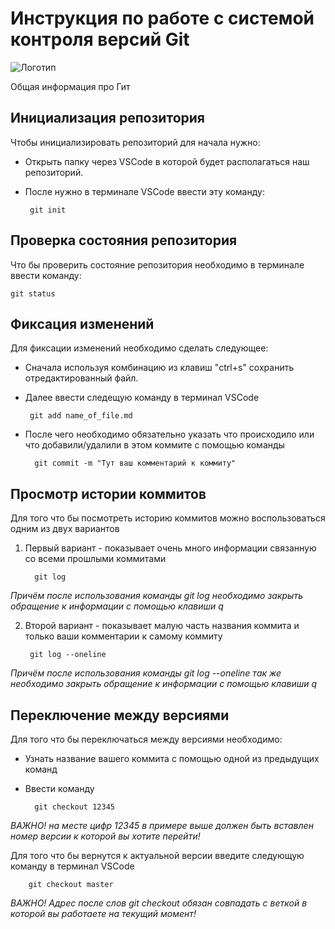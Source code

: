# **Инструкция по работе с системой контроля версий Git**

![Логотип](GitFoto.jpg)

Общая информация про Гит

## Инициализация репозитория

Чтобы инициализировать репозиторий для начала нужно:
 * Открыть папку через VSCode в которой будет располагаться наш репозиторий. 
 * После нужно в терминале VSCode ввести эту команду:

        git init

## Проверка состояния репозитория

Что бы проверить состояние репозитория необходимо в терминале ввести команду:

    git status

## Фиксация изменений

Для фиксации изменений необходимо сделать следующее:
 * Сначала используя комбинацию из клавиш "ctrl+s" сохранить отредактированный файл.
 * Далее ввести следeщую команду в терминал VSCode 

        git add name_of_file.md
* После чего необходимо обязательно указать что происходило или что добавили/удалили в этом коммите с помощью команды

        git commit -m "Тут ваш комментарий к коммиту"


## Просмотр истории коммитов

Для того что бы посмотреть историю коммитов можно воспользоваться одним из двух вариантов

1. Первый вариант - показывает очень много информации связанную со всеми прошлыми коммитами

         git log 

*Причём после использования команды git log необходимо закрыть обращение к информации с помощью клавиши q*


2. Второй вариант - показывает малую часть названия коммита и только ваши комментарии к самому коммиту

        git log --oneline

*Причём после использования команды git log --oneline так же необходимо закрыть обращение к информации с помощью клавиши q*

## Переключение между версиями

Для того что бы переключаться между версиями необходимо:
* Узнать название вашего коммита с помощью одной из предыдущих команд
* Ввести команду

        git checkout 12345 
*ВАЖНО! на месте цифр 12345 в примере выше должен быть вставлен номер версии к которой вы хотите перейти!*

Для того что бы вернутся к актуальной версии введите следующую команду в терминал VSCode

        git checkout master

*ВАЖНО! Адрес после слов git checkout обязан совпадать с веткой в которой вы работаете на текущий момент!*